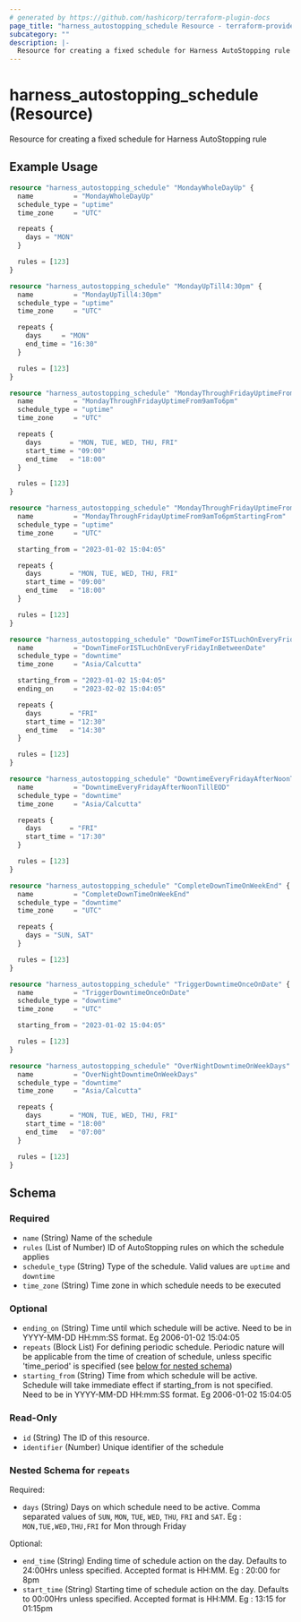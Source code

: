 ```yaml
---
# generated by https://github.com/hashicorp/terraform-plugin-docs
page_title: "harness_autostopping_schedule Resource - terraform-provider-harness"
subcategory: ""
description: |-
  Resource for creating a fixed schedule for Harness AutoStopping rule
---
```


# harness_autostopping_schedule (Resource)

Resource for creating a fixed schedule for Harness AutoStopping rule

## Example Usage

```terraform
resource "harness_autostopping_schedule" "MondayWholeDayUp" {
  name          = "MondayWholeDayUp"
  schedule_type = "uptime"
  time_zone     = "UTC"

  repeats {
    days = "MON"
  }

  rules = [123]
}

resource "harness_autostopping_schedule" "MondayUpTill4:30pm" {
  name          = "MondayUpTill4:30pm"
  schedule_type = "uptime"
  time_zone     = "UTC"

  repeats {
    days     = "MON"
    end_time = "16:30"
  }

  rules = [123]
}

resource "harness_autostopping_schedule" "MondayThroughFridayUptimeFrom9amTo6pm" {
  name          = "MondayThroughFridayUptimeFrom9amTo6pm"
  schedule_type = "uptime"
  time_zone     = "UTC"

  repeats {
    days       = "MON, TUE, WED, THU, FRI"
    start_time = "09:00"
    end_time   = "18:00"
  }

  rules = [123]
}

resource "harness_autostopping_schedule" "MondayThroughFridayUptimeFrom9amTo6pmStartingFromDate" {
  name          = "MondayThroughFridayUptimeFrom9amTo6pmStartingFrom"
  schedule_type = "uptime"
  time_zone     = "UTC"

  starting_from = "2023-01-02 15:04:05"

  repeats {
    days       = "MON, TUE, WED, THU, FRI"
    start_time = "09:00"
    end_time   = "18:00"
  }

  rules = [123]
}

resource "harness_autostopping_schedule" "DownTimeForISTLuchOnEveryFridayInBetweenDate" {
  name          = "DownTimeForISTLuchOnEveryFridayInBetweenDate"
  schedule_type = "downtime"
  time_zone     = "Asia/Calcutta"

  starting_from = "2023-01-02 15:04:05"
  ending_on     = "2023-02-02 15:04:05"

  repeats {
    days       = "FRI"
    start_time = "12:30"
    end_time   = "14:30"
  }

  rules = [123]
}

resource "harness_autostopping_schedule" "DowntimeEveryFridayAfterNoonTillEOD" {
  name          = "DowntimeEveryFridayAfterNoonTillEOD"
  schedule_type = "downtime"
  time_zone     = "Asia/Calcutta"

  repeats {
    days       = "FRI"
    start_time = "17:30"
  }

  rules = [123]
}

resource "harness_autostopping_schedule" "CompleteDownTimeOnWeekEnd" {
  name          = "CompleteDownTimeOnWeekEnd"
  schedule_type = "downtime"
  time_zone     = "UTC"

  repeats {
    days = "SUN, SAT"
  }

  rules = [123]
}

resource "harness_autostopping_schedule" "TriggerDowntimeOnceOnDate" {
  name          = "TriggerDowntimeOnceOnDate"
  schedule_type = "downtime"
  time_zone     = "UTC"

  starting_from = "2023-01-02 15:04:05"

  rules = [123]
}

resource "harness_autostopping_schedule" "OverNightDowntimeOnWeekDays" {
  name          = "OverNightDowntimeOnWeekDays"
  schedule_type = "downtime"
  time_zone     = "Asia/Calcutta"

  repeats {
    days       = "MON, TUE, WED, THU, FRI"
    start_time = "18:00"
    end_time   = "07:00"
  }

  rules = [123]
}
```

<!-- schema generated by tfplugindocs -->
## Schema

### Required

- `name` (String) Name of the schedule
- `rules` (List of Number) ID of AutoStopping rules on which the schedule applies
- `schedule_type` (String) Type of the schedule. Valid values are `uptime` and `downtime`
- `time_zone` (String) Time zone in which schedule needs to be executed

### Optional

- `ending_on` (String) Time until which schedule will be active. Need to be in YYYY-MM-DD HH:mm:SS format. Eg 2006-01-02 15:04:05
- `repeats` (Block List) For defining periodic schedule. Periodic nature will be applicable from the time of creation of schedule, unless specific 'time_period' is specified (see [below for nested schema](#nestedblock--repeats))
- `starting_from` (String) Time from which schedule will be active. Schedule will take immediate effect if starting_from is not specified. Need to be in YYYY-MM-DD HH:mm:SS format. Eg 2006-01-02 15:04:05

### Read-Only

- `id` (String) The ID of this resource.
- `identifier` (Number) Unique identifier of the schedule

<a id="nestedblock--repeats"></a>
### Nested Schema for `repeats`

Required:

- `days` (String) Days on which schedule need to be active. Comma separated values of `SUN`, `MON`, `TUE`, `WED`, `THU`, `FRI` and `SAT`. Eg : `MON,TUE,WED,THU,FRI` for Mon through Friday

Optional:

- `end_time` (String) Ending time of schedule action on the day. Defaults to 24:00Hrs unless specified. Accepted format is HH:MM. Eg : 20:00 for 8pm
- `start_time` (String) Starting time of schedule action on the day. Defaults to 00:00Hrs unless specified. Accepted format is HH:MM. Eg : 13:15 for 01:15pm
